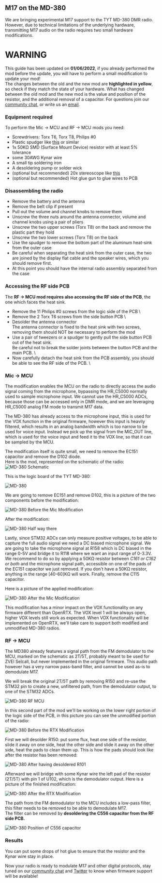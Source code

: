 
## M17 on the MD-380
We are bringing experimental M17 support to the TYT MD-380 DMR radio. However, due to technical limitations of the underlying hardware, transmitting M17 audio on the radio requires two small hardware modifications.

# __WARNING__
This guide has been updated on **01/06/2022**, if you already performed the mod before the update, you will have to perform a small modification to update your mod! \
The changes between the old and the new mod are **highlighted in yellow**, so check if they match the state of your hardware.
What has changed between the old mod and the new mod is the value and position of the resistor, and the additional removal of a capacitor.
For questions join our [community chat](get_in_touch.md), or write us an [email](https://openrtx.org/#/?id=the-openrtx-project).

### Equipment required
To perform the Mic → MCU and RF → MCU mods you need:
- Screwdrivers: Torx T6, Torx T8, Philips #0
- Plastic spudger like [this](https://it.aliexpress.com/item/32834353313.html) or similar
- 1x 50KΩ SMD (Surface Mount Device) resistor with at least 5% tolerance
- some 30AWG Kynar wire
- A small tip soldering iron
- A desoldering pump or solder wick
- (optional but recommended) 20x stereoscope like [this](https://www.amazon.it/BRESSER-8852000-Stereomicroscopio-Bresser-Junior/dp/B001UJJGV4)
- (optional but recommended) Hot glue gun to glue wires to PCB

### Disassembling the radio
- Remove the battery and the antenna
- Remove the belt clip if present
- Pull out the volume and channel knobs to remove them
- Unscrew the three nuts around the antenna connector, volume and channel knobs using a pair of
  pliers
- Unscrew the two upper screws (Torx T8) on the back and remove the plastic part they hold
- Unscrew the two lower screws (Torx T8) on the back
- Use the spudger to remove the bottom part of the aluminum heat-sink from the outer case
- Be careful when separating the heat sink from the outer case, the two are joined by the display
  flat cable and the speaker wires, which you should remove first.
- At this point you should have the internal radio assembly separated from the case

### Accessing the RF side PCB
The **RF → MCU mod requires also accessing the RF side of the PCB**,
the one which faces the heat sink.

- Remove the 11 Philips #0 screws from the logic side of the PCB \
- Remove the 2 Torx T6 screws from the side button PCB \
- Desolder the antenna connector \
The antenna connector is fixed to the heat sink with two screws,
removing them should NOT be necessary to perform the mod
- Use a pair of tweezers or a spudger to gently pull the side button PCB out of the heat sink. \
Be careful not to break the solder joints between the button PCB and the main PCB. \
- Now carefully detach the heat sink from the PCB assembly, you should be able to see the RF side of
  the PCB. \

### Mic → MCU
The modification enables the MCU on the radio to directly access the audio signal coming from the microphone, bypassing the HR_C5000 normally used to sample microphone input.
We cannot use the HR_C5000 ADCs, because those can be accessed only in DMR mode, and we are leveraging HR_C5000 analog FM mode to transmit M17 data.

The MD-380 has already access to the microphone input, this is used for the VOX function in the original firmware, however this input is heavily filtered, which results in an analog bandwidth which is too narrow to be used for voice input.
Instead we pick up the signal from the MIC_OUT line, which is used for the voice input and feed it to the VOX line, so that it can be sampled by the MCU.

The modification itself is quite small, we need to remove the EC151 capacitor and remove the D102 diode. \
Here is the mod, represented on the schematic of the radio: \
![MD-380 Schematic](../_media/audio_mod_schematic.svg)

This is the logic board of the TYT MD-380:

![MD-380](../_media/md380.jpg)

We are going to remove EC151 and remove D102, this is a picture of the two components before the modification:

![MD-380 Before the Mic Modification](../_media/md380_mod_before.jpg)

After the modification:

![MD-380 Half way there](../_media/md380_mod_after.jpg)

Lastly, since STM32 ADCs can only measure positive voltages, to be able to capture the full audio signal we need a DC biased microphone signal.
We are going to take the microphone signal at R158 which is DC biased in the range 0-5V and bridge it to R118 where we want an input range of 0-3.3V.
We recommend to do so by applying a 50KΩ resistor between *C161 or C162 or both* and the microphone signal path, accessible on one of the pads of the EC151 capacitor we just removed.
If you don't have a 50KΩ resistor, anything in the range [40-60]KΩ will work.
Finally, remove the C115 capacitor.

Here is a picture of the applied modification:

![MD-380 After the Mic Modification](../_media/md380_mod_resistor.jpg)

This modification has a minor impact on the VOX functionality on any firmware different than OpenRTX. The VOX level 1 will be always open, higher VOX levels still work as expected. When VOX functionality will be implemented on OpenRTX, we'll take care to support both modified and unmodified MD-380 radios.

### RF → MCU
The MD380 already features a signal path from the FM demodulator to the MCU, marked on the schematic as 2T/5T, probably meant to be used for ZVEI Selcall, but never implemented in the original firmware.
This audio path however has a very narrow pass-band filter, and cannot be used as-is to demodulate M17.

We will break the original 2T/5T path by removing R150 and re-use the STM32 pin to create a new, unfiltered path, from the demodulator output, to one of the STM32 ADCs.

![MD-380 RF MCU](../_media/md380_mod_2.png)

In this second part of the mod we'll be working on the lower right portion of the logic side of the PCB, in this picture you can see the unmodified portion of the radio:

![MD-380 Before the RTX Modification](../_media/md380_rtx_detail_before.jpg)

First we will desolder R150: put some flux, heat one side of the resistor, slide it away on one side, heat the other side and slide it away on the other side, heat the pads to clean them up.
This is how the pads should look like after the resistor has been removed:

![MD-380 After having desoldered R101](../_media/md380_rtx_detail_desolder.jpg)

Afterward we will bridge with some Kynar wire the left pad of the resistor (2T/5T) with pin 1 of U102, which is the demodulator output. Here is a picture of the finished modification:

![MD-380 After the RTX Modification](../_media/md380_rtx_detail_after.jpg)

The path from the FM demodulator to the MCU includes a low-pass filter, this filter needs to be removed to be able to demodulate M17. \
The filter can be removed by **desoldering the C556 capacitor from the RF side PCB.**

![MD-380 Position of C556 capacitor](../_media/md380_mod_c556.jpg)

### Results

You can put some drops of hot glue to ensure that the resistor and the Kynar wire stay in place.

Now your radio is ready to modulate M17 and other digital protocols, stay tuned on our [community chat](get_in_touch.md) and [Twitter](https://twitter.com/OpenRtx)
to know when firmware support will be available!

